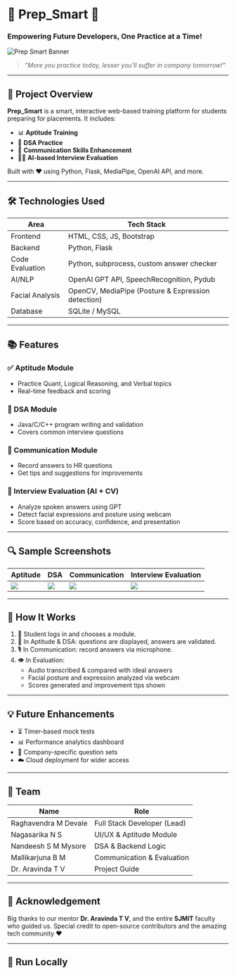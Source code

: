 # 🧠 Prep_Smart 🚀  
### Empowering Future Developers, One Practice at a Time!

![Prep Smart Banner](https://media0.giphy.com/media/v1.Y2lkPTc5MGI3NjExcjAyY3hrZzQxM3ZieHZkdHZ3cXk1eHZ6YXk4dThnb25kMHNxbDZvbCZlcD12MV9pbnRlcm5hbF9naWZfYnlfaWQmY3Q9Zw/qgQUggAC3Pfv687qPC/giphy.gif)

> _"More you practice today, lesser you'll suffer in company tomorrow!"_

---

## 📌 Project Overview

**Prep_Smart** is a smart, interactive web-based training platform for students preparing for placements. It includes:
- 📊 **Aptitude Training**
- 🔢 **DSA Practice**
- 💬 **Communication Skills Enhancement**
- 🧑‍💻 **AI-based Interview Evaluation**

Built with ❤️ using Python, Flask, MediaPipe, OpenAI API, and more.

---

## 🛠️ Technologies Used

| Area             | Tech Stack                                             |
|------------------|--------------------------------------------------------|
| Frontend         | HTML, CSS, JS, Bootstrap                               |
| Backend          | Python, Flask                                          |
| Code Evaluation  | Python, subprocess, custom answer checker              |
| AI/NLP           | OpenAI GPT API, SpeechRecognition, Pydub               |
| Facial Analysis  | OpenCV, MediaPipe (Posture & Expression detection)     |
| Database         | SQLite / MySQL                                         |

---

## 📚 Features

### ✅ Aptitude Module
- Practice Quant, Logical Reasoning, and Verbal topics  
- Real-time feedback and scoring

### 📐 DSA Module
- Java/C/C++ program writing and validation  
- Covers common interview questions

### 🎤 Communication Module
- Record answers to HR questions  
- Get tips and suggestions for improvements

### 🧠 Interview Evaluation (AI + CV)
- Analyze spoken answers using GPT  
- Detect facial expressions and posture using webcam  
- Score based on accuracy, confidence, and presentation

---

## 🔍 Sample Screenshots

> 

| Aptitude | DSA | Communication | Interview Evaluation |
|---------|-----|----------------|-----------------------|
| ![](https://via.placeholder.com/200x120?text=Aptitude) | ![](https://via.placeholder.com/200x120?text=DSA) | ![](https://via.placeholder.com/200x120?text=Comm) | ![](https://via.placeholder.com/200x120?text=AI+CV) |

---

## 🧪 How It Works

1. 📝 Student logs in and chooses a module.
2. 📂 In Aptitude & DSA: questions are displayed, answers are validated.
3. 🎙️ In Communication: record answers via microphone.
4. 👁️ In Evaluation:
   - Audio transcribed & compared with ideal answers
   - Facial posture and expression analyzed via webcam
   - Scores generated and improvement tips shown

---

## 💡 Future Enhancements

- ⏳ Timer-based mock tests
- 📊 Performance analytics dashboard
- 🧩 Company-specific question sets
- ☁️ Cloud deployment for wider access

---

## 👥 Team

| Name                   | Role                          |
|------------------------|-------------------------------|
| Raghavendra M Devale   | Full Stack Developer (Lead)   |
| Nagasarika N S         | UI/UX & Aptitude Module       |
| Nandeesh S M Mysore    | DSA & Backend Logic           |
| Mallikarjuna B M       | Communication & Evaluation    |
| Dr. Aravinda T V       | Project Guide                 |

---

## 🙌 Acknowledgement

Big thanks to our mentor **Dr. Aravinda T V**, and the entire **SJMIT** faculty who guided us. Special credit to open-source contributors and the amazing tech community ❤️

---

## 🚀 Run Locally

